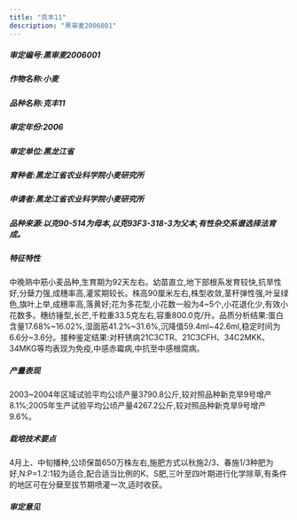 ```yaml
---
title: "克丰11"
description: "黑审麦2006001"
---
```

##### 审定编号:黑审麦2006001

##### 作物名称:小麦

##### 品种名称:克丰11

##### 审定年份:2006

##### 审定单位:黑龙江省

##### 育种者:黑龙江省农业科学院小麦研究所

##### 申请者:黑龙江省农业科学院小麦研究所

##### 品种来源:以克90-514为母本,以克93F3-318-3为父本,有性杂交系谱选择法育成。

##### 特征特性
中晚熟中筋小麦品种,生育期为92天左右。幼苗直立,地下部根系发育较快,抗旱性好,分蘖力强,成穗率高,灌浆期较长。株高90厘米左右,株型收敛,茎秆弹性强,叶呈绿色,旗叶上举,成穗率高,落黄好;花为多花型,小花数一般为4~5个,小花退化少,有效小花数多。穗纺锤型,长芒,千粒重33.5克左右,容重800.0克/升。品质分析结果:蛋白含量17.68%~16.02%,湿面筋41.2%~31.6%,沉降值59.4ml~42.6ml,稳定时间为6.6分~3.6分。接种鉴定结果:对秆锈病21C3CTR、21C3CFH、34C2MKK、34MKG等均表现为免疫,中感赤霉病,中抗至中感根腐病。

##### 产量表现
2003~2004年区域试验平均公顷产量3790.8公斤,较对照品种新克旱9号增产8.1%;2005年生产试验平均公顷产量4267.2公斤,较对照品种新克旱9号增产9.6%。

##### 栽培技术要点
4月上、中旬播种,公顷保苗650万株左右,施肥方式以秋施2/3、春施1/3种肥为好,N:P=1.2:1较为适合,配合适当比例的K、S肥,三叶至四叶期进行化学除草,有条件的地区可在分蘖至拔节期喷灌一次,适时收获。

##### 审定意见

